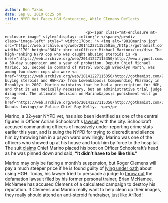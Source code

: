 ```yaml
---
author: Ben Yakas
date: Sep 8, 2010 6:25 pm
title: NYPD Vet Faces HGH Sentencing, While Clemens Deflects
---
```


	
										<p><span class="mt-enclosure mt-enclosure-image" style="display: inline;"> </span></p><div class="image-left" style=" width:170px; "> <img alt="9810marino.jpg" src="https://web.archive.org/web/20141227115350im_/http://gothamist.com/attachments/byakas/9810marino.jpg" width="170" height="364"> <br> <i>Officer Michael Marino</i></div> The high-ranking NYPD cop who was caught abusing steroids is <a href="https://web.archive.org/web/20141227115350/http://www.nypost.com/p/news/regional/item_YOIcRwmwD9hIocfCHoA62I;jsessionid=0DABB7F95E7B09E3103CD11A81E2DEBE">facing</a> a 30-day suspension and a year of probation. Deputy Chief Michael Marino, 52, second in command of Patrol Borough Brooklyn North, was among two dozen cops who were <a href="https://web.archive.org/web/20141227115350/http://gothamist.com/2007/10/17/cops_investigat_1.php">caught buying steroids and HGH</a> from Lowen&apos;s Compounding Pharmacy in Brooklyn in 2007. Marino maintains that he had a prescription for HGH, and that it was medically necessary, but an administrative trial judge disagreed. The ultimate decision on Marino&apos;s punishment will go to <a href="https://web.archive.org/web/20141227115350/http://gothamist.com/2010/05/17/ray_kelly_feature.php">Dunkin&apos; Donuts-loving</a> Police Chief Ray Kelly.  <p></p>

<p>Marino, a 32-year NYPD vet, has also been identified as one of the central figures in Officer Adrian Schoolcraft&apos;s <a href="https://web.archive.org/web/20141227115350/http://gothamist.com/2010/08/23/real-life_serpico_sues_nypd_for_tos.php">lawsuit</a> with the city. Schoolcraft accused commanding officers of massively under-reporting crime stats earlier this year, and is suing the NYPD for trying to discredit and silence him by throwing him in a psych ward unwillingly. Marino was one of the officers who showed up at his house and took him by force to the hospital. The suit <a href="https://web.archive.org/web/20141227115350/http://www.nytimes.com/2010/09/08/nyregion/08suspend.html?partner=rss&amp;emc=rss">claims</a> Chief Marino placed his boot on Officer Schoolcraft&#x2019;s head as he was pinned down and said, <strong>&#x201C;It didn&#x2019;t have to be like this.&#x201D;</strong></p>

<p>Marino may only be facing a month&apos;s suspension, but Roger Clemens will pay a much steeper price if he is found guilty of <a href="https://web.archive.org/web/20141227115350/http://gothamist.com/2010/08/30/roger_clemens_pleads_not_guilty_to.php">lying under oath</a> about using HGH. Today, his lawyer tried to persuade a judge to <a href="https://web.archive.org/web/20141227115350/http://www.nypost.com/p/news/local/brooklyn/clemens_lawyers_ask_ny_judge_to_GBCKM3WqrWqonNEW6oEMPN?CMP=OTC-rss&amp;FEEDNAME=">throw out</a> the defamation lawsuit filed by his former personal trainer, Brian McNamee. McNamee has accused Clemens of a calculated campaign to destroy his reputation. If Clemens and Marino really want to help clean up their images, they really should attend an anti-steroid fundraiser, just like <a href="https://web.archive.org/web/20141227115350/http://content.usatoday.com/communities/dailypitch/post/2010/07/a-rod-to-attend-anti-steroids-fundraiser/1">A-Rod</a>! </p>					
										
									
				